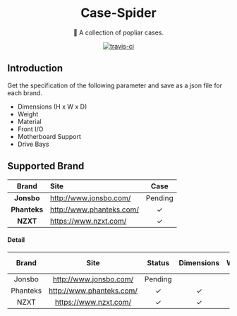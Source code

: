 <h1 align="center">Case-Spider</h1>
<p align="center">🎉 A collection of popliar cases.</p>
<p align="center">
  <a href="https://travis-ci.org/huyinjie/Case-Spider.svg?branch=master"><img src="https://travis-ci.org/huyinjie/Case-Spider.svg?branch=master" alt="travis-ci"></a>
</p>

## Introduction
Get the specification of the  following parameter and save as a json file for each brand.

<ul>
  <li>Dimensions (H x W x D)</li>
  <li>Weight</li>
  <li>Material</li>
  <li>Front I/O</li>
  <li>Motherboard Support</li>
  <li>Drive Bays</li>
</ul>

## Supported Brand

|     Brand    | Site                         | Case |
|     :--:     | :--                          | :-----: |
|  **Jonsbo**  | <http://www.jonsbo.com/>     |Pending|
| **Phanteks** | <http://www.phanteks.com/>   |✓|
|   **NZXT**   | <https://www.nzxt.com/>      |✓|

#### Detail

|   Brand  |           Site           |  Status | Dimensions | Weight | Material | Front I/O | Motherboard Support | Drive Bays |
|:--------:|:------------------------:|:-------:|:----------:|:------:|:--------:|:---------:|:-------------------:|:----------:|
|  Jonsbo  |  http://www.jonsbo.com/  | Pending |            |        |          |           |                     |            |
| Phanteks | http://www.phanteks.com/ |    ✓    |      ✓     |    ✓   |     ✓    |     ✓     |          ✓          |      ✓     |
|   NZXT   |   https://www.nzxt.com/  |    ✓    |      ✓     |        |     ✓    |     ✓     |          ✓          |            |
